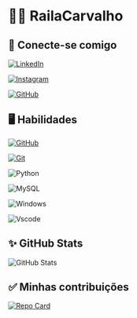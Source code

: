 # 👩‍💻 RailaCarvalho

## 🤝 Conecte-se comigo
[![LinkedIn](https://img.shields.io/badge/LinkedIn-B4045F?style=for-the-badge&logo=linkedin&logoColor=white)](https://www.linkedin.com/in/raila-carvalho-1268a7216/)

[![Instagram](https://img.shields.io/badge/-Instagram-B4045F?style=for-the-badge&logo=instagram&logoColor=white)](https://www.instagram.com/rayla_carvalho_/)

[![GitHub](https://img.shields.io/badge/GitHub-B4045F?style=for-the-badge&logo=github&logoColor=white)](https://github.com/RailaCarvalho)

## 🖥️ Habilidades
[![GitHub](https://img.shields.io/badge/GitHub-B4045F?style=for-the-badge&logo=github&logoColor=white)](https://docs.github.com/)

[![Git](https://img.shields.io/badge/GIT-B4045F?style=for-the-badge&logo=git&logoColor=white)](https://git-scm.com/doc)

![Python](https://img.shields.io/badge/python-B4045F?style=for-the-badge&logo=python&logoColor=white)

![MySQL](https://img.shields.io/badge/MySQL-B4045F?style=for-the-badge&logo=mysql&logoColor=white)

![Windows](https://img.shields.io/badge/Windows-B4045F?style=for-the-badge&logo=windows&logoColor=white)

![Vscode](https://img.shields.io/badge/Vscode-B4045F?style=for-the-badge&logo=visual-studio-code&logoColor=white)

## ✨ GitHub Stats
![GitHub Stats](https://github-readme-stats.vercel.app/api?username=RailaCarvalho&theme=transparent&bg_color=000&border_color=30A3DC&show_icons=true&icon_color=B4045F&title_color=B4045F&text_color=FFF)

## ✅ Minhas contribuições
[![Repo Card](https://github-readme-stats.vercel.app/api/pin/?username=RailaCarvalho&repo=dio-lab-open-source&bg_color=000&border_color=30A3DC&show_icons=true&icon_color=30A3DC&title_color=E94D5F&text_color=FFF)](https://github.com/RailaCarvalho/dio-lab-open-source)
